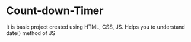 # Count-down-Timer

It is basic project created using HTML, CSS, JS.
Helps you to understand date() method of JS


